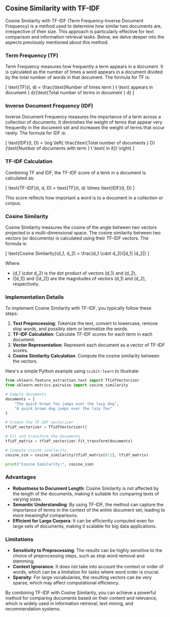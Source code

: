 ## Cosine Similarity with TF-IDF

Cosine Similarity with TF-IDF (Term Frequency-Inverse Document Frequency) is a method used to determine how similar two documents are, irrespective of their size. This approach is particularly effective for text comparison and information retrieval tasks. Below, we delve deeper into the aspects previously mentioned about this method.

### Term Frequency (TF)

Term Frequency measures how frequently a term appears in a document. It is calculated as the number of times a word appears in a document divided by the total number of words in that document. The formula for TF is:

\[ \text{TF}(t, d) = \frac{\text{Number of times term } t \text{ appears in document } d}{\text{Total number of terms in document } d} \]

### Inverse Document Frequency (IDF)

Inverse Document Frequency measures the importance of a term across a collection of documents. It diminishes the weight of terms that appear very frequently in the document set and increases the weight of terms that occur rarely. The formula for IDF is:

\[ \text{IDF}(t, D) = \log \left( \frac{\text{Total number of documents } D}{\text{Number of documents with term } t \text{ in it}} \right) \]

### TF-IDF Calculation

Combining TF and IDF, the TF-IDF score of a term in a document is calculated as:

\[ \text{TF-IDF}(t, d, D) = \text{TF}(t, d) \times \text{IDF}(t, D) \]

This score reflects how important a word is to a document in a collection or corpus.

### Cosine Similarity

Cosine Similarity measures the cosine of the angle between two vectors projected in a multi-dimensional space. The cosine similarity between two vectors (or documents) is calculated using their TF-IDF vectors. The formula is:

\[ \text{Cosine Similarity}(d_1, d_2) = \frac{d_1 \cdot d_2}{\|d_1\| \|d_2\|} \]

Where:
- \(d_1 \cdot d_2\) is the dot product of vectors \(d_1\) and \(d_2\),
- \(\|d_1\|\) and \(\|d_2\|\) are the magnitudes of vectors \(d_1\) and \(d_2\), respectively.

### Implementation Details

To implement Cosine Similarity with TF-IDF, you typically follow these steps:

1. **Text Preprocessing**: Tokenize the text, convert to lowercase, remove stop words, and possibly stem or lemmatize the words.
2. **TF-IDF Calculation**: Calculate TF-IDF scores for each term in each document.
3. **Vector Representation**: Represent each document as a vector of TF-IDF scores.
4. **Cosine Similarity Calculation**: Compute the cosine similarity between the vectors.

Here's a simple Python example using `scikit-learn` to illustrate:

```python
from sklearn.feature_extraction.text import TfidfVectorizer
from sklearn.metrics.pairwise import cosine_similarity

# Sample documents
documents = [
    "The quick brown fox jumps over the lazy dog",
    "A quick brown dog jumps over the lazy fox"
]

# Create the TF-IDF vectorizer
tfidf_vectorizer = TfidfVectorizer()

# Fit and transform the documents
tfidf_matrix = tfidf_vectorizer.fit_transform(documents)

# Compute cosine similarity
cosine_sim = cosine_similarity(tfidf_matrix[0:1], tfidf_matrix)

print("Cosine Similarity:", cosine_sim)
```

### Advantages

- **Robustness to Document Length**: Cosine Similarity is not affected by the length of the documents, making it suitable for comparing texts of varying sizes.
- **Semantic Understanding**: By using TF-IDF, the method can capture the importance of terms in the context of the entire document set, leading to more meaningful comparisons.
- **Efficient for Large Corpora**: It can be efficiently computed even for large sets of documents, making it scalable for big data applications.

### Limitations

- **Sensitivity to Preprocessing**: The results can be highly sensitive to the choice of preprocessing steps, such as stop word removal and stemming.
- **Context Ignorance**: It does not take into account the context or order of words, which can be a limitation for tasks where word order is crucial.
- **Sparsity**: For large vocabularies, the resulting vectors can be very sparse, which may affect computational efficiency.

By combining TF-IDF with Cosine Similarity, you can achieve a powerful method for comparing documents based on their content and relevance, which is widely used in information retrieval, text mining, and recommendation systems.

